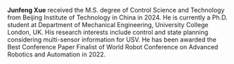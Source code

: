 <p style="text-align: justify;">    

**Junfeng Xue** received the M.S. degree of Control Science and Technology from Beijing Institute of Technology in China in 2024. He is currently a Ph.D. student at Department of Mechanical Engineering, University College London, UK. His research interests include control and state planning considering multi-sensor information for USV. He has been awarded the Best Conference Paper Finalist of World Robot Conference on Advanced Robotics and Automation in 2022. 

</p>
